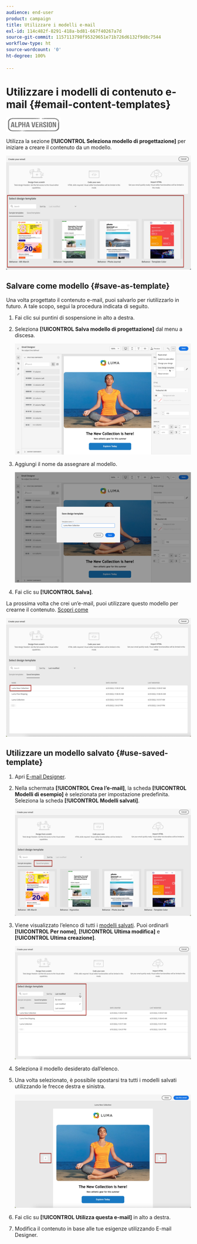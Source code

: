 ```yaml
---
audience: end-user
product: campaign
title: Utilizzare i modelli e-mail
exl-id: 114c482f-8291-418a-bd81-667f40267a7d
source-git-commit: 1157113798f95329651e71b726d6132f9d8c7544
workflow-type: ht
source-wordcount: '0'
ht-degree: 100%

---
```


# Utilizzare i modelli di contenuto e-mail {#email-content-templates}

![](../assets/do-not-localize/badge.png)

Utilizza la sezione **[!UICONTROL Seleziona modello di progettazione]** per iniziare a creare il contenuto da un modello.

![](assets/email_designer-templates.png)

## Salvare come modello {#save-as-template}

Una volta progettato il contenuto e-mail, puoi salvarlo per riutilizzarlo in futuro. A tale scopo, segui la procedura indicata di seguito.

1. Fai clic sui puntini di sospensione in alto a destra.

1. Seleziona **[!UICONTROL Salva modello di progettazione]** dal menu a discesa.

   ![](assets/email_designer-save-template.png)

1. Aggiungi il nome da assegnare al modello.

   ![](assets/email_designer-template-name.png)

1. Fai clic su **[!UICONTROL Salva]**.

La prossima volta che crei un’e-mail, puoi utilizzare questo modello per crearne il contenuto. [Scopri come](#use-saved-template)

![](assets/email_designer-saved-template.png)

## Utilizzare un modello salvato {#use-saved-template}

1. Apri [E-mail Designer](create-email-content.md).

1. Nella schermata **[!UICONTROL Crea l’e-mail]**, la scheda **[!UICONTROL Modelli di esempio]** è selezionata per impostazione predefinita. Seleziona la scheda **[!UICONTROL Modelli salvati]**.

   ![](assets/email_designer-saved-templates-tab.png)

1. Viene visualizzato l’elenco di tutti i [modelli salvati](#save-as-template). Puoi ordinarli **[!UICONTROL Per nome]**, **[!UICONTROL Ultima modifica]** e **[!UICONTROL Ultima creazione]**.

   ![](assets/email_designer-saved-templates.png)

1. Seleziona il modello desiderato dall’elenco.

1. Una volta selezionato, è possibile spostarsi tra tutti i modelli salvati utilizzando le frecce destra e sinistra.

   ![](assets/email_designer-saved-templates-navigate.png)

1. Fai clic su **[!UICONTROL Utilizza questa e-mail]** in alto a destra.

1. Modifica il contenuto in base alle tue esigenze utilizzando E-mail Designer.
